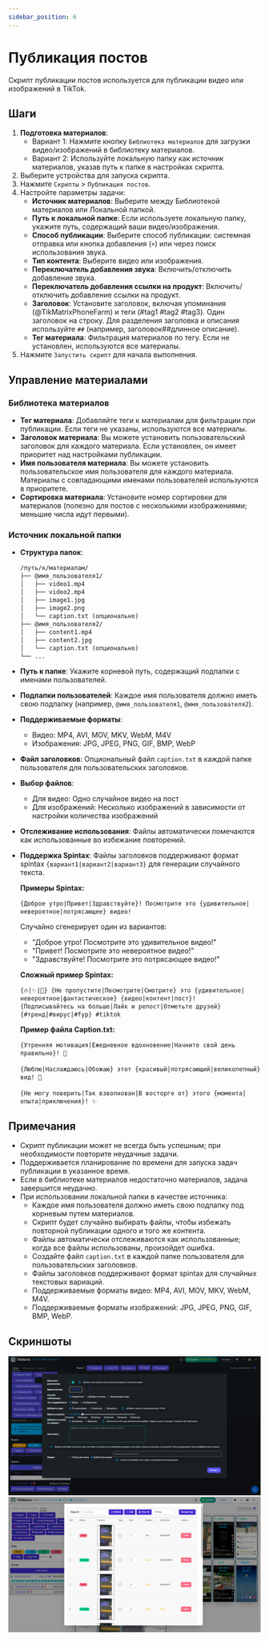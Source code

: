 ```yaml
---
sidebar_position: 6
---
```


# Публикация постов

Скрипт публикации постов используется для публикации видео или изображений в TikTok.

## Шаги

1. **Подготовка материалов**:
   - Вариант 1: Нажмите кнопку `Библиотека материалов` для загрузки видео/изображений в библиотеку материалов.
   - Вариант 2: Используйте локальную папку как источник материалов, указав путь к папке в настройках скрипта.
2. Выберите устройства для запуска скрипта.
3. Нажмите `Скрипты` > `Публикация постов`.
4. Настройте параметры задачи:
    - **Источник материалов**: Выберите между Библиотекой материалов или Локальной папкой.
    - **Путь к локальной папке**: Если используете локальную папку, укажите путь, содержащий ваши видео/изображения.
    - **Способ публикации**: Выберите способ публикации: системная отправка или кнопка добавления (`+`) или через поиск использования звука.
    - **Тип контента**: Выберите видео или изображения.
    - **Переключатель добавления звука**: Включить/отключить добавление звука.
    - **Переключатель добавления ссылки на продукт**: Включить/отключить добавление ссылки на продукт.
    - **Заголовок**: Установите заголовок, включая упоминания (@TikMatrixPhoneFarm) и теги (#tag1 #tag2 #tag3). Один заголовок на строку. Для разделения заголовка и описания используйте `##` (например, заголовок##длинное описание).
    - **Тег материала**: Фильтрация материалов по тегу. Если не установлен, используются все материалы.
5. Нажмите `Запустить скрипт` для начала выполнения.

## Управление материалами

### Библиотека материалов

- **Тег материала**: Добавляйте теги к материалам для фильтрации при публикации. Если теги не указаны, используются все материалы.
- **Заголовок материала**: Вы можете установить пользовательский заголовок для каждого материала. Если установлен, он имеет приоритет над настройками публикации.
- **Имя пользователя материала**: Вы можете установить пользовательское имя пользователя для каждого материала. Материалы с совпадающими именами пользователей используются в приоритете.
- **Сортировка материала**: Установите номер сортировки для материалов (полезно для постов с несколькими изображениями; меньшие числа идут первыми).

### Источник локальной папки

- **Структура папок**:

  ```text
  /путь/к/материалам/
  ├── @имя_пользователя1/
  │   ├── video1.mp4
  │   ├── video2.mp4
  │   ├── image1.jpg
  │   ├── image2.png
  │   └── caption.txt (опционально)
  ├── @имя_пользователя2/
  │   ├── content1.mp4
  │   ├── content2.jpg
  │   └── caption.txt (опционально)
  └── ...
  ```

- **Путь к папке**: Укажите корневой путь, содержащий подпапки с именами пользователей.
- **Подпапки пользователей**: Каждое имя пользователя должно иметь свою подпапку (например, `@имя_пользователя1`, `@имя_пользователя2`).
- **Поддерживаемые форматы**:
  - Видео: MP4, AVI, MOV, MKV, WebM, M4V
  - Изображения: JPG, JPEG, PNG, GIF, BMP, WebP
- **Файл заголовков**: Опциональный файл `caption.txt` в каждой папке пользователя для пользовательских заголовков.
- **Выбор файлов**:
  - Для видео: Одно случайное видео на пост
  - Для изображений: Несколько изображений в зависимости от настройки количества изображений
- **Отслеживание использования**: Файлы автоматически помечаются как использованные во избежание повторений.
- **Поддержка Spintax**: Файлы заголовков поддерживают формат spintax `{вариант1|вариант2|вариант3}` для генерации случайного текста.

  **Примеры Spintax:**

  ```text
  {Доброе утро|Привет|Здравствуйте}! Посмотрите это {удивительное|невероятное|потрясающее} видео!
  ```

  Случайно сгенерирует один из вариантов:
  - "Доброе утро! Посмотрите это удивительное видео!"
  - "Привет! Посмотрите это невероятное видео!"
  - "Здравствуйте! Посмотрите это потрясающее видео!"

  **Сложный пример Spintax:**

  ```text
  {🔥|✨|🎉} {Не пропустите|Посмотрите|Смотрите} это {удивительное|невероятное|фантастическое} {видео|контент|пост}! 
  {Подписывайтесь на больше|Лайк и репост|Отметьте друзей} {#тренд|#вирус|#fyp} #tiktok
  ```

  **Пример файла Caption.txt:**

  ```text
  {Утренняя мотивация|Ежедневное вдохновение|Начните свой день правильно}! 💪
  
  {Люблю|Наслаждаюсь|Обожаю} этот {красивый|потрясающий|великолепный} вид! 🌅
  
  {Не могу поверить|Так взволнован|В восторге от} этого {момента|опыта|приключения}! ✨
  ```

## Примечания

- Скрипт публикации может не всегда быть успешным; при необходимости повторите неудачные задачи.
- Поддерживается планирование по времени для запуска задач публикации в указанное время.
- Если в библиотеке материалов недостаточно материалов, задача завершится неудачно.
- При использовании локальной папки в качестве источника:
  - Каждое имя пользователя должно иметь свою подпапку под корневым путем материалов.
  - Скрипт будет случайно выбирать файлы, чтобы избежать повторной публикации одного и того же контента.
  - Файлы автоматически отслеживаются как использованные; когда все файлы использованы, произойдет ошибка.
  - Создайте файл `caption.txt` в каждой папке пользователя для пользовательских заголовков.
  - Файлы заголовков поддерживают формат spintax для случайных текстовых вариаций.
  - Поддерживаемые форматы видео: MP4, AVI, MOV, MKV, WebM, M4V.
  - Поддерживаемые форматы изображений: JPG, JPEG, PNG, GIF, BMP, WebP.

## Скриншоты

![Публикация постов](../img/post.png)
![Библиотека материалов](../img/material.png)
